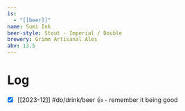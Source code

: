 ```yaml
---
is:
  - "[[beer]]"
name: Sumi Ink
beer-style: Stout - Imperial / Double
brewery: Grimm Artisanal Ales
abv: 13.5
---
```

# Log
- [x] [[2023-12]] #do/drink/beer 👍 - remember it being good
